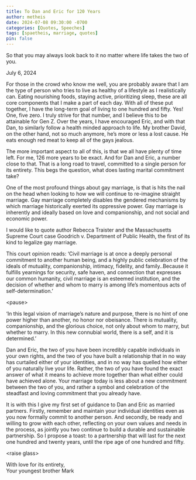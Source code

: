 ```yaml
---
title: To Dan and Eric for 120 Years
author: metheis
date: 2024-07-08 09:30:00 -0700
categories: [Quotes, Speeches]
tags: [spaetheis, marriage, quotes]
pin: false
---
```


So that you may always look back to it no matter where life takes the two of you.

July 6, 2024

For those in the crowd who know me well, you are probably aware that I am the type of person who tries to live as healthy of a lifestyle as I realistically can. Eating nourishing foods, staying active, prioritizing sleep, these are all core components that I make a part of each day. With all of these put together, I have the long-term goal of living to one hundred and fifty. Yes! One, five zero. I truly strive for that number, and I believe this to be attainable for Gen Z. Over the years, I have encouraged Eric, and with that Dan, to similarly follow a health minded approach to life. My brother David, on the other hand, not so much anymore, he’s more or less a lost cause. He eats enough red meat to keep all of the gays jealous.

The more important aspect to all of this, is that we all have plenty of time left. For me, 126 more years to be exact. And for Dan and Eric, a number close to that. That is a long road to travel, committed to a single person for its entirety. This begs the question, what does lasting marital commitment take?

One of the most profound things about gay marriage, is that is hits the nail on the head when looking to how we will continue to re-imagine straight marriage. Gay marriage completely disables the gendered mechanisms by which marriage historically exerted its oppressive power. Gay marriage is inherently and ideally based on love and companionship, and not social and economic power.

I would like to quote author Rebecca Traister and the Massachusetts Supreme Court case Goodrich v. Department of Public Health, the first of its kind to legalize gay marriage.

This court opinion reads: ‘Civil marriage is at once a deeply personal commitment to another human being, and a highly public celebration of the ideals of mutuality, companionship, intimacy, fidelity, and family..Because it fulfills yearnings for security, safe haven, and connection that expresses our common humanity, civil marriage is an esteemed institution, and the decision of whether and whom to marry is among life’s momentous acts of self-determination.’

\<pause>

‘In this legal vision of marriage’s nature and purpose, there is no hint of one power higher than another, no honor nor obeisance. There is mutuality, companionship, and the glorious choice, not only about whom to marry, but whether to marry. In this new connubial world, there is a self, and it is determined.’

Dan and Eric, the two of you have been incredibly capable individuals in your own rights, and the two of you have built a relationship that in no way has curtailed either of your identities, and in no way has quelled how either of you naturally live your life. Rather, the two of you have found the exact answer of what it means to achieve more together than what either could have achieved alone. Your marriage today is less about a new commitment between the two of you, and rather a symbol and celebration of the steadfast and loving commitment that you already have.

It is with this I give my first set of guidance to Dan and Eric as married partners. Firstly, remember and maintain your individual identities even as you now formally commit to another person. And secondly, be ready and willing to grow with each other, reflecting on your own values and needs in the process, as jointly you two continue to build a durable and sustainable partnership. So I propose a toast: to a partnership that will last for the next one hundred and twenty years, until the ripe age of one hundred and fifty.

\<raise glass>

With love for its entirety,\
Your youngest brother Mark
